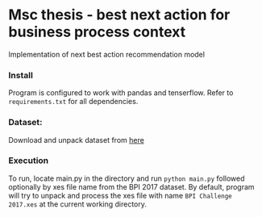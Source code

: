 # Msc thesis - best next action for business process context
Implementation of next best action recommendation model 


### Install 

Program is configured to work with pandas and tenserflow. Refer to `requirements.txt` for all dependencies.


### Dataset:
Download and unpack dataset from [here](https://data.4tu.nl/articles/dataset/BPI_Challenge_2017/12696884)

### Execution 

To run, locate main.py in the directory and run `python main.py` followed optionally by xes file name from the BPI 2017 dataset. By default, program will try to unpack and process the xes file with name `BPI Challenge 2017.xes` at the current working directory.
